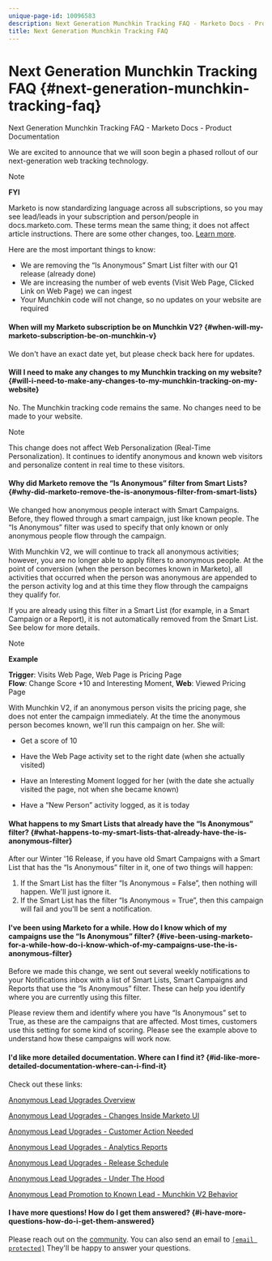 ```yaml
---
unique-page-id: 10096583
description: Next Generation Munchkin Tracking FAQ - Marketo Docs - Product Documentation
title: Next Generation Munchkin Tracking FAQ
---
```


# Next Generation Munchkin Tracking FAQ {#next-generation-munchkin-tracking-faq}

Next Generation Munchkin Tracking FAQ - Marketo Docs - Product Documentation

We are excited to announce that we will soon begin a phased rollout of our next-generation web tracking technology.

>[!NOTE]
>
>**FYI**
>
>Marketo is now standardizing language across all subscriptions, so you may see lead/leads in your subscription and person/people in docs.marketo.com. These terms mean the same thing; it does not affect article instructions. There are some other changes, too. [Learn more](http://docs.marketo.com/display/DOCS/Updates+to+Marketo+Terminology).

Here are the most important things to know:

* We are removing the “Is Anonymous” Smart List filter with our Q1 release (already done)
* We are increasing the number of web events (Visit Web Page, Clicked Link on Web Page) we can ingest
* Your Munchkin code will not change, so no updates on your website are required

#### When will my Marketo subscription be on Munchkin V2? {#when-will-my-marketo-subscription-be-on-munchkin-v}

We don't have an exact date yet, but please check back here for updates.

#### Will I need to make any changes to my Munchkin tracking on my website? {#will-i-need-to-make-any-changes-to-my-munchkin-tracking-on-my-website}

No. The Munchkin tracking code remains the same. No changes need to be made to your website.

>[!NOTE]
>
>This change does not affect Web Personalization (Real-Time Personalization). It continues to identify anonymous and known web visitors and personalize content in real time to these visitors.

#### Why did Marketo remove the “Is Anonymous” filter from Smart Lists? {#why-did-marketo-remove-the-is-anonymous-filter-from-smart-lists}

We changed how anonymous people interact with Smart Campaigns. Before, they flowed through a smart campaign, just like known people. The “Is Anonymous” filter was used to specify that only known or only anonymous people flow through the campaign.

With Munchkin V2, we will continue to track all anonymous activities; however, you are no longer able to apply filters to anonymous people. At the point of conversion (when the person becomes known in Marketo), all activities that occurred when the person was anonymous are appended to the person activity log and at this time they flow through the campaigns they qualify for.

If you are already using this filter in a Smart List (for example, in a Smart Campaign or a Report), it is not automatically removed from the Smart List. See below for more details.

>[!NOTE]
>
>**Example**
>
>**Trigger**: Visits Web Page, Web Page is Pricing Page  
>**Flow**: Change Score +10 and Interesting Moment, **Web**: Viewed Pricing Page
>
>With Munchkin V2, if an anonymous person visits the pricing page, she does not enter the campaign immediately. At the time the anonymous person becomes known, we'll run this campaign on her. She will:
>
>* Get a score of 10
>
>* Have the Web Page activity set to the right date (when she actually visited)
>
>* Have an Interesting Moment logged for her (with the date she actually visited the page, not when she became known)
>
>* Have a “New Person” activity logged, as it is today
>

#### What happens to my Smart Lists that already have the “Is Anonymous” filter? {#what-happens-to-my-smart-lists-that-already-have-the-is-anonymous-filter}

After our Winter '16 Release, if you have old Smart Campaigns with a Smart List that has the “Is Anonymous” filter in it, one of two things will happen:

1. If the Smart List has the filter “Is Anonymous = False”, then nothing will happen. We'll just ignore it. 
1. If the Smart List has the filter “Is Anonymous = True”, then this campaign will fail and you'll be sent a notification.

#### I've been using Marketo for a while. How do I know which of my campaigns use the “Is Anonymous” filter? {#ive-been-using-marketo-for-a-while-how-do-i-know-which-of-my-campaigns-use-the-is-anonymous-filter}

Before we made this change, we sent out several weekly notifications to your Notifications inbox with a list of Smart Lists, Smart Campaigns and Reports that use the “Is Anonymous” filter. These can help you identify where you are currently using this filter.

Please review them and identify where you have “Is Anonymous” set to True, as these are the campaigns that are affected. Most times, customers use this setting for some kind of scoring. Please see the example above to understand how these campaigns will work now.

#### I'd like more detailed documentation. Where can I find it? {#id-like-more-detailed-documentation-where-can-i-find-it}

Check out these links:

[Anonymous Lead Upgrades Overview](https://nation.marketo.com/docs/DOC-2937)

[Anonymous Lead Upgrades - Changes Inside Marketo UI](https://nation.marketo.com/docs/DOC-2938)

[Anonymous Lead Upgrades - Customer Action Needed](https://nation.marketo.com/docs/DOC-2939)

[Anonymous Lead Upgrades - Analytics Reports](https://nation.marketo.com/docs/DOC-2940)

[Anonymous Lead Upgrades - Release Schedule](https://nation.marketo.com/docs/DOC-2961)

[Anonymous Lead Upgrades - Under The Hood](https://nation.marketo.com/docs/DOC-2962)

[Anonymous Lead Promotion to Known Lead - Munchkin V2 Behavior](https://nation.marketo.com/docs/DOC-2963)

#### I have more questions! How do I get them answered? {#i-have-more-questions-how-do-i-get-them-answered}

Please reach out on the [community](https://nation.marketo.com/welcome). You can also send an email to [`[email protected]`](http://docs.marketo.com/cdn-cgi/l/email-protection#87f4f2f7f7e8f5f3c7eae6f5ece2f3e8a9e4e8eaa9) They'll be happy to answer your questions.
